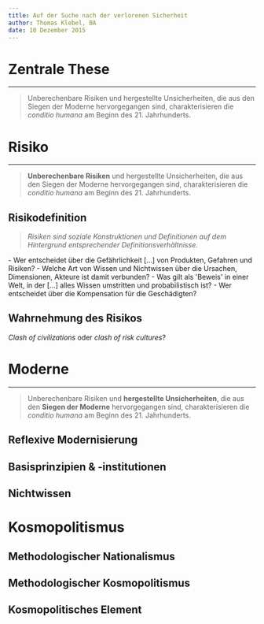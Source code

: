 ```yaml
---
title: Auf der Suche nach der verlorenen Sicherheit
author: Thomas Klebel, BA
date: 10 Dezember 2015
---
```


# Zentrale These

--- 


> Unberechenbare Risiken und hergestellte Unsicherheiten, die aus den Siegen der Moderne hervorgegangen sind, charakterisieren die *conditio humana* am Beginn des 21. Jahrhunderts.


# Risiko

---


> **Unberechenbare Risiken** und hergestellte Unsicherheiten, die aus den Siegen der Moderne hervorgegangen sind, charakterisieren die *conditio humana* am Beginn des 21. Jahrhunderts.

## Risikodefinition

> *Risiken sind soziale Konstruktionen und Definitionen auf dem Hintergrund entsprechender Definitionsverhältnisse.*

<div class="fragment current-visible">
- Wer entscheidet über die Gefährlichkeit [...] von Produkten, Gefahren und Risiken?
- Welche Art von Wissen und Nichtwissen über die Ursachen, Dimensionen, Akteure ist damit verbunden?
- Was gilt als 'Beweis' in einer Welt, in der [...] alles Wissen umstritten und probabilistisch ist?
- Wer entscheidet über die Kompensation für die Geschädigten?
</div>

## Wahrnehmung des Risikos

*Clash of civilizations* oder *clash of risk cultures*?

# Moderne

---


> Unberechenbare Risiken und **hergestellte Unsicherheiten**, die aus den **Siegen der Moderne** hervorgegangen sind, charakterisieren die *conditio humana* am Beginn des 21. Jahrhunderts.


## Reflexive Modernisierung

## Basisprinzipien \& -institutionen
<!-- placeholder -->

## Nichtwissen




# Kosmopolitismus

## Methodologischer Nationalismus

## Methodologischer Kosmopolitismus

## Kosmopolitisches Element



<!-- To change keyboard bindings for remote presentation tool:
keyboard: {
    39: 'next',
    37: 'prev'
}
 -->
